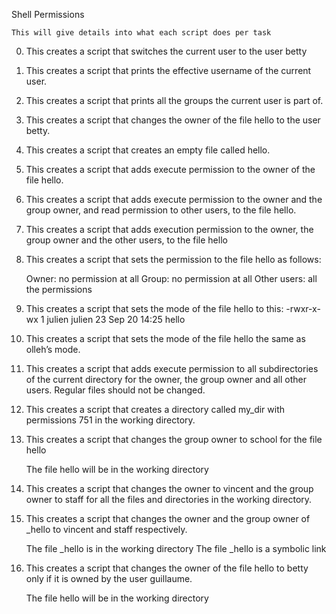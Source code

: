 Shell Permissions


	This will give details into what each script does per task


0. This creates a script that switches the current user to the user betty

1. This creates a script that prints the effective username of the current user.

2. This creates a script that prints all the groups the current user is part of.

3. This creates a script that changes the owner of the file hello to the user betty.

4. This creates a script that creates an empty file called hello.

5. This creates a script that adds execute permission to the owner of the file hello.

6. This creates a script that adds execute permission to the owner and the group owner, and read permission to other users, to the file hello.

7. This creates a script that adds execution permission to the owner, the group owner and the other users, to the file hello

8. This creates a script that sets the permission to the file hello as follows:

    Owner: no permission at all
    Group: no permission at all
    Other users: all the permissions

9. This creates a script that sets the mode of the file hello to this:
		-rwxr-x-wx 1 julien julien 23 Sep 20 14:25 hello

10. This creates a script that sets the mode of the file hello the same as olleh’s mode.

11. This creates a script that adds execute permission to all subdirectories of the current directory for the owner, the group owner and all other users. Regular files should not be changed.

12. This creates a script that creates a directory called my_dir with permissions 751 in the working directory.

13. This creates a script that changes the group owner to school for the file hello

    The file hello will be in the working directory

14. This creates  a script that changes the owner to vincent and the group owner to staff for all the files and directories in the working directory.

15. This creates a script that changes the owner and the group owner of _hello to vincent and staff respectively.

    The file _hello is in the working directory
    The file _hello is a symbolic link

16. This creates a script that changes the owner of the file hello to betty only if it is owned by the user guillaume.

    The file hello will be in the working directory

